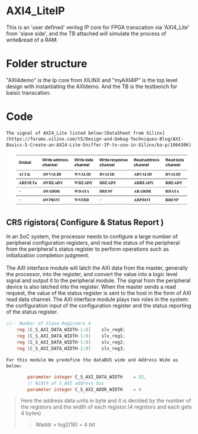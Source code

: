 # AXI4_LiteIP
 This is an 'user defined' verilog IP core for FPGA transcation via 'AXI4_Lite' from 'slave side', and the TB attached will simulate the process of write&read of a RAM.
# Folder structure
 "AXI4demo" is the Ip core from XILINX and "myAXI4IP" is the top level design with instantiating the AXIdemo.
And the TB is the testbench for baisic transcation.

# Code 
    The signal of AXI4_Lite listed below:[DataSheet from Xilinx](https://forums.xilinx.com/t5/Design-and-Debug-Techniques-Blog/AXI-Basics-5-Create-an-AXI4-Lite-Sniffer-IP-to-use-in-Xilinx/ba-p/1064306)
 
![image](https://github.com/keyonhome/AXI4_LiteIP/blob/master/img/Liteport.png)

## CRS rigistors( Configure & Status Report )
   In an SoC system, the processor needs to configure a large number of peripheral configuration registers, and read the status of the peripheral from the peripheral's status register to perform operations such as initialization completion judgment.<br>  
    The AXI interface module will latch the AXI data from the master, generally the processor, into the register, and convert the value into a logic level signal and output it to the peripheral module. The signal from the peripheral device is also latched into the register. When the master sends a read request, the value of the status register is sent to the host in the form of AXI read data channel. The AXI interface module plays two roles in the system: the configuration input of the configuration register and the status reporting of the status register.  
``` Verilog
//-- Number of Slave Registers 4
	reg [C_S_AXI_DATA_WIDTH-1:0]	slv_reg0;
	reg [C_S_AXI_DATA_WIDTH-1:0]	slv_reg1;
	reg [C_S_AXI_DATA_WIDTH-1:0]	slv_reg2;
	reg [C_S_AXI_DATA_WIDTH-1:0]	slv_reg3;
```
    For this module We predefine the dataBUS wide and Address Wide as below:
```Verilog
		parameter integer C_S_AXI_DATA_WIDTH	= 32,
		// Width of S_AXI address bus
		parameter integer C_S_AXI_ADDR_WIDTH	= 4
```
   >Here the address data units in byte and it is decided by the number of the registors and the width of each registor.(4 registors and each gets 4 bytes)
   >>Waddr = log2(16) = 4 bit
    
